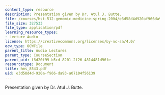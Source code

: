 ```yaml
---
content_type: resource
description: Presentation given by Dr. Atul J. Butte.
file: /courses/hst-512-genomic-medicine-spring-2004/e3d58d4d920af966da93a07104f56139_hms_8543.pdf
file_size: 327533
file_type: application/pdf
learning_resource_types:
- Lecture Audio
license: https://creativecommons.org/licenses/by-nc-sa/4.0/
ocw_type: OCWFile
parent_title: Audio Lectures
parent_type: CourseSection
parent_uid: f8d20f99-b5cd-8201-2f26-4814481d96fe
resourcetype: Document
title: hms_8543.pdf
uid: e3d58d4d-920a-f966-da93-a07104f56139
---
```

Presentation given by Dr. Atul J. Butte.